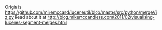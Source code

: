 Origin is https://github.com/mikemccand/luceneutil/blob/master/src/python/mergeViz.py
Read about it at http://blog.mikemccandless.com/2011/02/visualizing-lucenes-segment-merges.html
